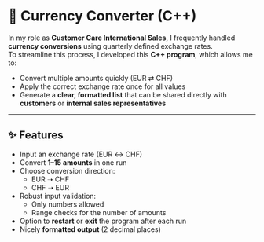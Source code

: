 # 💱 Currency Converter (C++)

In my role as **Customer Care International Sales**, I frequently handled **currency conversions** using quarterly defined exchange rates.  
To streamline this process, I developed this **C++ program**, which allows me to:

- Convert multiple amounts quickly (EUR ⇄ CHF)  
- Apply the correct exchange rate once for all values  
- Generate a **clear, formatted list** that can be shared directly with **customers** or **internal sales representatives**  

---

## ✨ Features
- Input an exchange rate (EUR ↔ CHF)
- Convert **1–15 amounts** in one run
- Choose conversion direction:
  - EUR ➝ CHF
  - CHF ➝ EUR
- Robust input validation:
  - Only numbers allowed
  - Range checks for the number of amounts
- Option to **restart** or **exit** the program after each run
- Nicely **formatted output** (2 decimal places)
